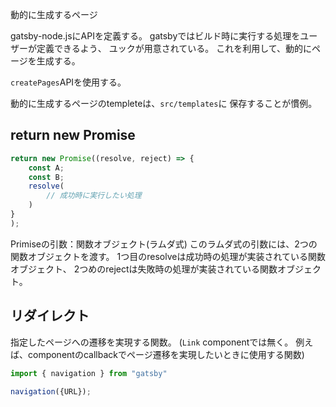 
動的に生成するページ

gatsby-node.jsにAPIを定義する。
gatsbyではビルド時に実行する処理をユーザーが定義できるよう、
ユックが用意されている。
これを利用して、動的にページを生成する。

`createPages`APIを使用する。

動的に生成するページのtempleteは、`src/templates`に
保存することが慣例。

## return new Promise

```js
return new Promise((resolve, reject) => {
    const A;
    const B;
    resolve(
        // 成功時に実行したい処理
    )
}
);
```

Primiseの引数：関数オブジェクト(ラムダ式)
このラムダ式の引数には、2つの関数オブジェクトを渡す。
1つ目のresolveは成功時の処理が実装されている関数オブジェクト、
2つめのrejectは失敗時の処理が実装されている関数オブジェクト。

## リダイレクト

指定したページへの遷移を実現する関数。
(`Link` componentでは無く。
例えば、componentのcallbackでページ遷移を実現したいときに使用する関数)

```jsx
import { navigation } from "gatsby"

navigation({URL});
```

